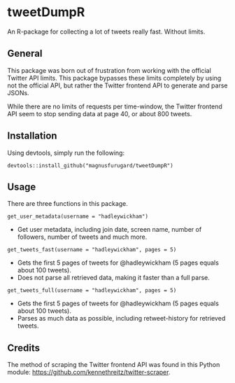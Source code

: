 # tweetDumpR
An R-package for collecting a lot of tweets really fast. Without limits.

## General

This package was born out of frustration from working with the official Twitter API limits. This package bypasses these limits completely by using not the official API, but rather the Twitter frontend API to generate and parse JSONs.

While there are no limits of requests per time-window, the Twitter frontend API seem to stop sending data at page 40, or about 800 tweets.

## Installation

Using devtools, simply run the following: 

`devtools::install_github("magnusfurugard/tweetDumpR")`

## Usage

There are three functions in this package.

`get_user_metadata(username = "hadleywickham")`
* Get user metadata, including join date, screen name, number of followers, number of tweets and much more.

`get_tweets_fast(username = "hadleywickham", pages = 5)`

* Gets the first 5 pages of tweets for @hadleywickham (5 pages equals about 100 tweets). 
* Does not parse all retrieved data, making it faster than a full parse.

`get_tweets_full(username = "hadleywickham", pages = 5)`

* Gets the first 5 pages of tweets for @hadleywickham (5 pages equals about 100 tweets).
* Parses as much data as possible, including retweet-history for retrieved tweets.

## Credits

The method of scraping the Twitter frontend API was found in this Python module: https://github.com/kennethreitz/twitter-scraper. 

